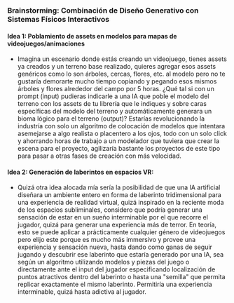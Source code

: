 ### Brainstorming: Combinación de Diseño Generativo con Sistemas Físicos Interactivos

#### Idea 1: Poblamiento de assets en modelos para mapas de videojuegos/animaciones

- Imagina un escenario donde estás creando un videojuego, tienes assets ya creados y un terreno base realizado, quieres agregar esos assets genéricos como lo son árboles, cercas, flores, etc. al modelo pero no
  te gustaría demorarte mucho tiempo copiando y pegando esos mismos árboles y flores alrededor del campo por 5 horas. ¿Qué tal si con un prompt (input) pudieras indicarle a una IA que poble el modelo del terreno con
  los assets de tu librería que le indiques y sobre caras específicas del modelo del terreno y automáticamente generara un bioma lógico para el terreno (output)? Estarías revolucionando la industría con solo un algoritmo de
  colocación de modelos que intentara asemejarse a algo realista o placentero a los ojos, todo con un solo click y ahorrando horas de trabajo a un modelador que tuviera que crear la escena para el proyecto, agilizaría bastante
  los proyectos de este tipo para pasar a otras fases de creación con más velocidad.

#### Idea 2: Generación de laberintos en espacios VR:

- Quizá otra idea alocada mía sería la posibilidad de que una IA artificial diseñara un ambiente entero en forma de laberinto tridimensional para una experiencia de realidad virtual, quizá inspirado en la reciente moda
  de los espacios subliminales, considero que podría generar una sensación de estar en un sueño interminable por el que recorre el jugador, quizá para generar una experiencia más de terror.
  En teoría, esto se puede aplicar a prácticamente cualquier género de videojuegos pero elijo este porque es mucho más immersivo y provee una experiencia y sensación nueva, hasta dando como ganas de seguir jugando y descubrir
  ese laberinto que estaría generado por una IA, sea según un algoritmo utilizando modelos y piezas del juego o directamente ante el input del jugador especificando localización de puntos atractivos dentro del laberinto
  o hasta una "semilla" que permita replicar exactamente el mismo laberinto. Permitiría una experiencia interminable, quizá hasta adictiva al jugador.
